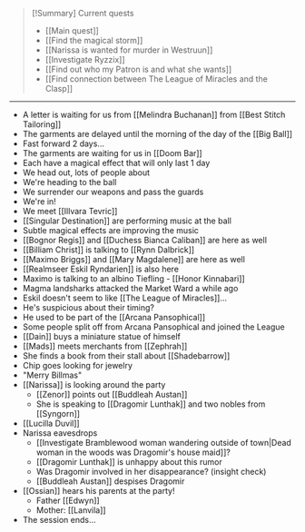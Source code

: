 > [!Summary] Current quests
> - [[Main quest]]
> - [[Find the magical storm]]
> - [[Narissa is wanted for murder in Westruun]]
> - [[Investigate Ryzzix]]
> - [[Find out who my Patron is and what she wants]]
> - [[Find connection between The League of Miracles and the Clasp]]

---
- A letter is waiting for us from [[Melindra Buchanan]] from [[Best Stitch Tailoring]]
- The garments are delayed until the morning of the day of the [[Big Ball]]
- Fast forward 2 days...
- The garments are waiting for us in [[Doom Bar]]
- Each have a magical effect that will only last 1 day
- We head out, lots of people about
- We're heading to the ball
- We surrender our weapons and pass the guards
- We're in!
- We meet [[Illvara Tevric]]
- [[Singular Destination]] are performing music at the ball
- Subtle magical effects are improving the music
- [[Bognor Regis]] and [[Duchess Bianca Caliban]] are here as well
- [[Billiam Christ]] is talking to [[Rynn Dalbrick]]
- [[Maximo Briggs]] and [[Mary Magdalene]] are here as well
- [[Realmseer Eskil Ryndarien]] is also here
- Maximo is talking to an albino Tiefling - [[Honor Kinnabari]]
- Magma landsharks attacked the Market Ward a while ago
- Eskil doesn't seem to like [[The League of Miracles]]...
- He's suspicious about their timing?
- He used to be part of the [[Arcana Pansophical]]
- Some people split off from Arcana Pansophical and joined the League
- [[Dain]] buys a miniature statue of himself
- [[Mads]] meets merchants from [[Zephrah]]
- She finds a book from their stall about [[Shadebarrow]]
- Chip goes looking for jewelry
- "Merry Billmas"
- [[Narissa]] is looking around the party
	- [[Zenor]] points out [[Buddleah Austan]]
	- She is speaking to [[Dragomir Lunthak]] and two nobles from [[Syngorn]]
- [[Lucilla Duvil]]
- Narissa eavesdrops
	- [[Investigate Bramblewood woman wandering outside of town|Dead woman in the woods was Dragomir's house maid]]?
	- [[Dragomir Lunthak]] is unhappy about this rumor
	- Was Dragomir involved in her disappearance? (insight check)
	- [[Buddleah Austan]] despises Dragomir
- [[Ossian]] hears his parents at the party!
	- Father [[Edwyn]]
	- Mother: [[Lanvila]]
- The session ends...